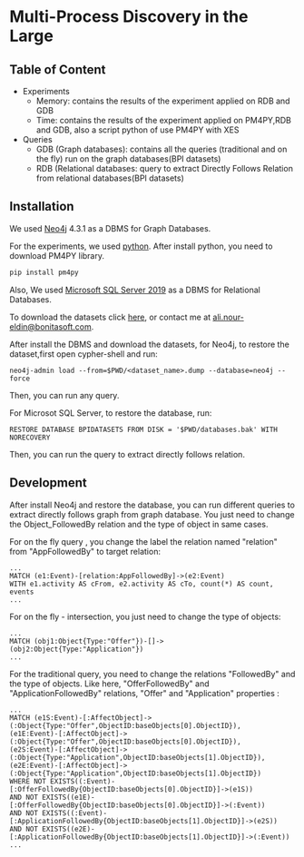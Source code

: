 # Multi-Process Discovery in the Large
## Table of Content

<ul>
<li>Experiments
<ul>
<li>Memory: contains the results of the experiment applied on RDB and GDB</li>
<li>Time: contains the results of the experiment applied on PM4PY,RDB and GDB, also a script python of use PM4PY with XES</li>
</ul>
</li>
<li>Queries
<ul>
<li>GDB (Graph databases): contains all the queries (traditional and on the fly) run on the graph databases(BPI datasets)</li>
<li>RDB (Relational databases: query to extract Directly Follows Relation from relational databases(BPI datasets)</li>
</ul>
</li>
</ul>

## Installation

We used [Neo4j](https://neo4j.com/) 4.3.1 as a DBMS for Graph Databases.

For the experiments, we used [python](https://www.python.org/).
After install python, you need to download PM4PY library.
```sh
pip install pm4py
```
Also, We used [Microsoft SQL Server 2019](https://www.microsoft.com/en-us/sql-server/sql-server-downloads) as a DBMS for Relational Databases. 


To download the datasets click [here](https://drive.google.com/drive/folders/1Zo23Uidml6z8P_u_WiFYqeA-RskMTc1T?usp=sharing), or contact me at ali.nour-eldin@bonitasoft.com.

After install the DBMS and download the datasets, for Neo4j, to restore the dataset,first open cypher-shell and run:
```
neo4j-admin load --from=$PWD/<dataset_name>.dump --database=neo4j --force
```
Then, you can run any query.


For Microsot SQL Server, to restore the database, run:
```
RESTORE DATABASE BPIDATASETS FROM DISK = '$PWD/databases.bak' WITH NORECOVERY
```
Then, you can run the query to extract directly follows relation.

## Development
After install Neo4j and restore the database, you can run different queries to extract directly follows graph from graph database. You just need to change the Object_FollowedBy relation and the type of object in same cases.

For on the fly query , you change the label the relation named "relation" from "AppFollowedBy" to target relation: 
```
...
MATCH (e1:Event)-[relation:AppFollowedBy]->(e2:Event)
WITH e1.activity AS cFrom, e2.activity AS cTo, count(*) AS count, events
...
```

For on the fly - intersection, you just need to change the type of objects:
```
...
MATCH (obj1:Object{Type:"Offer"})-[]->(obj2:Object{Type:"Application"})
...
```
For the traditional query, you need to change the relations "FollowedBy" and the type of objects. Like here, "OfferFollowedBy" and "ApplicationFollowedBy" relations, "Offer" and "Application" properties :
```
...
MATCH (e1S:Event)-[:AffectObject]->(:Object{Type:"Offer",ObjectID:baseObjects[0].ObjectID}),
(e1E:Event)-[:AffectObject]->(:Object{Type:"Offer",ObjectID:baseObjects[0].ObjectID}),
(e2S:Event)-[:AffectObject]->(:Object{Type:"Application",ObjectID:baseObjects[1].ObjectID}),
(e2E:Event)-[:AffectObject]->(:Object{Type:"Application",ObjectID:baseObjects[1].ObjectID})
WHERE NOT EXISTS((:Event)-[:OfferFollowedBy{ObjectID:baseObjects[0].ObjectID}]->(e1S)) 
AND NOT EXISTS((e1E)-[:OfferFollowedBy{ObjectID:baseObjects[0].ObjectID}]->(:Event)) 
AND NOT EXISTS((:Event)-[:ApplicationFollowedBy{ObjectID:baseObjects[1].ObjectID}]->(e2S)) 
AND NOT EXISTS((e2E)-[:ApplicationFollowedBy{ObjectID:baseObjects[1].ObjectID}]->(:Event)) 
...
```
